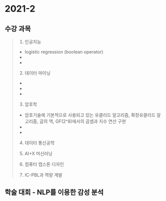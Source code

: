 # 2021-2
## 수강 과목 

> 1. 인공지능
> - logistic regression (boolean operator)
> -
> -
> 
> 2. 데이터 마이닝
> -
> -
> -
> 
> 3. 암호학
> - 암호기술에 기본적으로 사용되고 있는 유클리드 알고리즘, 확장유클리드 알고리즘, 곱의 역, GF(2^8)에서의 곱셈과 지수 연산 구현
> -
> -
> 4. 데이터 통신공학
> 
> 5. AI+X 머신러닝
> 
> 6. 컴퓨터 캡스톤 디자인
> 
> 7. IC-PBL과 역량 계발 

## 학술 대회 - NLP를 이용한 감성 분석
